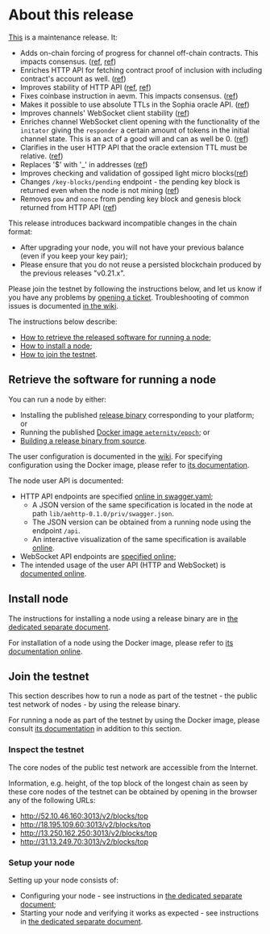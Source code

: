 # About this release

[This][this-release] is a maintenance release.
It:
* Adds on-chain forcing of progress for channel off-chain contracts. This impacts consensus. ([ref](https://github.com/aeternity/epoch/pull/1469), [ref](https://github.com/aeternity/epoch/pull/1528))
* Enriches HTTP API for fetching contract proof of inclusion with including contract's account as well. ([ref](https://github.com/aeternity/epoch/pull/1503))
* Improves stability of HTTP API ([ref](https://github.com/aeternity/epoch/pull/1505), [ref](https://github.com/aeternity/epoch/pull/1546))
* Fixes coinbase instruction in aevm. This impacts consensus. ([ref](https://github.com/aeternity/epoch/pull/1502))
* Makes it possible to use absolute TTLs in the Sophia oracle API. ([ref](https://github.com/aeternity/epoch/pull/1493))
* Improves channels' WebSocket client stability ([ref](https://github.com/aeternity/epoch/pull/1520))
* Enriches channel WebSocket client opening with the functionality of the `initator` giving the `responder` a certain amount of tokens in the initial channel state. This is an act of a good will and can as well be 0. ([ref](https://github.com/aeternity/epoch/pull/1531))
* Clarifies in the user HTTP API that the oracle extension TTL must be relative. ([ref](https://github.com/aeternity/epoch/pull/1537))
* Replaces '$' with '_' in addresses ([ref](https://github.com/aeternity/epoch/pull/1544))
* Improves checking and validation of gossiped light micro blocks([ref](https://github.com/aeternity/epoch/pull/1541))
* Changes `/key-blocks/pending` endpoint - the pending key block is returned even when the node is not mining ([ref](https://github.com/aeternity/epoch/pull/1536))
* Removes `pow` and `nonce` from pending key block and genesis block returned from HTTP API ([ref](https://github.com/aeternity/epoch/pull/1536))

[this-release]: https://github.com/aeternity/epoch/releases/tag/v0.22.0

This release introduces backward incompatible changes in the chain format:
* After upgrading your node, you will not have your previous balance (even if you keep your key pair);
* Please ensure that you do not reuse a persisted blockchain produced by the previous releases "v0.21.x".

Please join the testnet by following the instructions below, and let us know if you have any problems by [opening a ticket](https://github.com/aeternity/epoch/issues).
Troubleshooting of common issues is documented [in the wiki](https://github.com/aeternity/epoch/wiki/Troubleshooting).

The instructions below describe:
* [How to retrieve the released software for running a node](#retrieve-the-software-for-running-a-node);
* [How to install a node](#install-node);
* [How to join the testnet](#join-the-testnet).

## Retrieve the software for running a node

You can run a node by either:
* Installing the published [release binary][this-release] corresponding to your platform; or
* Running the published [Docker image `aeternity/epoch`][docker]; or
* [Building a release binary from source][build].

[docker]: https://github.com/aeternity/epoch/blob/v0.22.0/docs/docker.md
[build]: https://github.com/aeternity/epoch/blob/v0.22.0/docs/build.md

The user configuration is documented in the [wiki](https://github.com/aeternity/epoch/wiki/User-provided-configuration).
For specifying configuration using the Docker image, please refer to [its documentation][docker].

The node user API is documented:
* HTTP API endpoints are specified [online in swagger.yaml][swagger-yaml];
  * A JSON version of the same specification is located in the node at path `lib/aehttp-0.1.0/priv/swagger.json`.
  * The JSON version can be obtained from a running node using the endpoint `/api`.
  * An interactive visualization of the same specification is available [online][swagger-ui].
* WebSocket API endpoints are [specified online][api-doc];
* The intended usage of the user API (HTTP and WebSocket) is [documented online][api-doc].

[swagger-yaml]: https://github.com/aeternity/epoch/blob/v0.22.0/config/swagger.yaml
[swagger-ui]: https://aeternity.github.io/epoch-api-docs/?config=https://raw.githubusercontent.com/aeternity/epoch/v0.22.0/apps/aehttp/priv/swagger.json
[api-doc]: https://github.com/aeternity/protocol/blob/epoch-v0.22.0/epoch/api/README.md

## Install node

The instructions for installing a node using a release binary are in [the dedicated separate document](../../docs/installation.md).

For installation of a node using the Docker image, please refer to [its documentation online][docker].

## Join the testnet

This section describes how to run a node as part of the testnet - the public test network of nodes - by using the release binary.

For running a node as part of the testnet by using the Docker image, please consult [its documentation][docker] in addition to this section.

### Inspect the testnet

The core nodes of the public test network are accessible from the Internet.

Information, e.g. height, of the top block of the longest chain as seen by these core nodes of the testnet can be obtained by opening in the browser any of the following URLs:
* http://52.10.46.160:3013/v2/blocks/top
* http://18.195.109.60:3013/v2/blocks/top
* http://13.250.162.250:3013/v2/blocks/top
* http://31.13.249.70:3013/v2/blocks/top

### Setup your node

Setting up your node consists of:
* Configuring your node - see instructions in [the dedicated separate document](../../docs/configuration.md);
* Starting your node and verifying it works as expected - see instructions in [the dedicated separate document](../../docs/operation.md).
